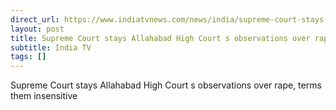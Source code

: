 ```yaml
---
direct_url: https://www.indiatvnews.com/news/india/supreme-court-stays-allahabad-high-court-observations-over-rape-terms-them-insensitive-sexual-assault-molestation-crime-latest-updates-2025-03-26-982383
layout: post
title: Supreme Court stays Allahabad High Court s observations over rape, terms them  insensitive 
subtitle: India TV
tags: []
---
```


Supreme Court stays Allahabad High Court s observations over rape, terms them  insensitive 
